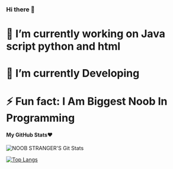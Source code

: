 ### Hi there 👋


# 🔭 I’m currently working on Java script python and html
# 🌱 I’m currently Developing
# ⚡ Fun fact: I Am Biggest Noob In Programming



<h4 align="left"><b>My GitHub Stats❤️</b></h4>

![NOOB STRANGER'S Git Stats](https://github-readme-stats.vercel.app/api?username=Noob-Stranger&include_all_commits=true&count_private=true&theme=dark)

[![Top Langs](https://github-readme-stats.vercel.app/api/top-langs/?username=Noob-Stranger&layout=compact&theme=radical)](https://github.com/Noob-Stranger)
